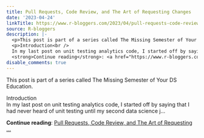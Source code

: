 ```yaml
---
title: Pull Requests, Code Review, and The Art of Requesting Changes
date: '2023-04-24'
linkTitle: https://www.r-bloggers.com/2023/04/pull-requests-code-review-and-the-art-of-requesting-changes/
source: R-bloggers
description: |-
  <p>This post is part of a series called The Missing Semester of Your DS Education.</p>
  <p>Introduction<br />
  In my last post on unit testing analytics code, I started off by saying that I had never heard of unit testing until my second data science j...</p>
  <strong>Continue reading</strong>: <a href="https://www.r-bloggers.com/2023/04/pull-requests-code-review-and-the-art-of-requesting-changes/">Pull Requests, Code Review, and The Art of Requesting ...
disable_comments: true
---
```

<p>This post is part of a series called The Missing Semester of Your DS Education.</p>
<p>Introduction<br />
In my last post on unit testing analytics code, I started off by saying that I had never heard of unit testing until my second data science j...</p>
<strong>Continue reading</strong>: <a href="https://www.r-bloggers.com/2023/04/pull-requests-code-review-and-the-art-of-requesting-changes/">Pull Requests, Code Review, and The Art of Requesting ...
